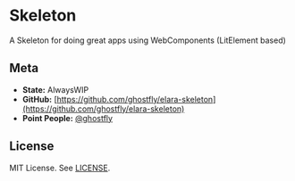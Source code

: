 # Skeleton

A Skeleton for doing great apps using WebComponents (LitElement based)

## Meta

* **State:** AlwaysWIP
* **GitHub:** [https://github.com/ghostfly/elara-skeleton](https://github.com/ghostfly/elara-skeleton)
* **Point People:** [@ghostfly](https://github.com/ghostfly)

## License

MIT License. See [LICENSE](LICENSE).